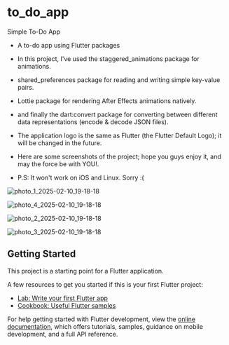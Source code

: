# to_do_app

Simple To-Do App

- A to-do app using Flutter packages

- In this project, I've used the staggered_animations package for animations.

- shared_preferences package for reading and writing simple key-value pairs.

- Lottie package for rendering After Effects animations natively.

- and finally the dart:convert package for converting between different data representations (encode & decode JSON files).

- The application logo is the same as Flutter (the Flutter Default Logo); it will be changed in the future.

- Here are some screenshots of the project; hope you guys enjoy it, and may the force be with YOU!.

- P.S: It won't work on iOS and Linux. Sorry :(

![photo_1_2025-02-10_19-18-18](https://github.com/user-attachments/assets/cbd7b24e-3fb4-4c8c-8f54-8a63219691b3)



![photo_4_2025-02-10_19-18-18](https://github.com/user-attachments/assets/1d871c1b-1d11-41a0-a1ef-1fc11f37d6c5)



![photo_2_2025-02-10_19-18-18](https://github.com/user-attachments/assets/f4dbc0e1-8eef-43a1-8477-de219c257ac6)



![photo_3_2025-02-10_19-18-18](https://github.com/user-attachments/assets/fadbcb64-cb0e-46e6-a8d9-f9342c3eaf47)




## Getting Started

This project is a starting point for a Flutter application.

A few resources to get you started if this is your first Flutter project:

- [Lab: Write your first Flutter app](https://docs.flutter.dev/get-started/codelab)
- [Cookbook: Useful Flutter samples](https://docs.flutter.dev/cookbook)

For help getting started with Flutter development, view the
[online documentation](https://docs.flutter.dev/), which offers tutorials,
samples, guidance on mobile development, and a full API reference.
